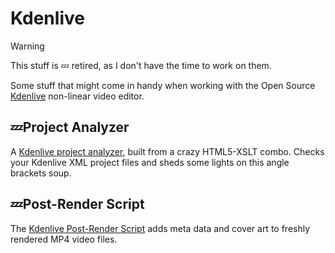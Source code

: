 # Kdenlive

> [!WARNING]
> This stuff is 💤 retired, as I don't have the time to work on them.

Some stuff that might come in handy when working with the Open Source
[Kdenlive](https://kdenlive.org/) non-linear video editor.

## 💤Project Analyzer

A [Kdenlive project
analyzer](http://thediveo.github.io/kdenlive-project-analyzer), built from a
crazy HTML5-XSLT combo. Checks your Kdenlive XML project files and sheds some
lights on this angle brackets soup.

## 💤Post-Render Script

The [Kdenlive Post-Render
Script](https://github.com/TheDiveO/kdenlive-post-render-script) adds meta data
and cover art to freshly rendered MP4 video files.

